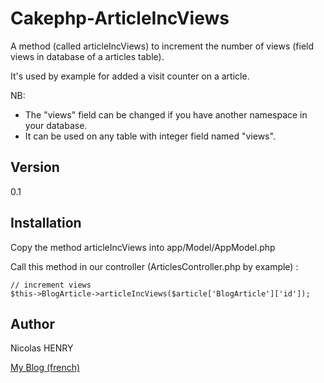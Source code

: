 Cakephp-ArticleIncViews
====================

A method (called articleIncViews) to increment the number of views (field views in database of a articles table).

It's used by example for added a visit counter on a article.

NB:
- The "views" field can be changed if you have another namespace in your database.
- It can be used on any table with integer field named "views".

Version
----

0.1

Installation
--------------

Copy the method articleIncViews into app/Model/AppModel.php 

Call this method in our controller (ArticlesController.php by example) :

    // increment views
    $this->BlogArticle->articleIncViews($article['BlogArticle']['id']);


Author
-------------
Nicolas HENRY

[My Blog (french)](http://www.nicolas-henry.fr)




